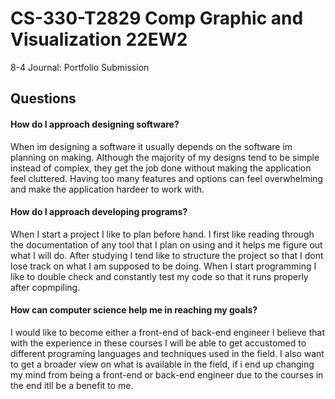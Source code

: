 # CS-330-T2829 Comp Graphic and Visualization 22EW2

8-4 Journal: Portfolio Submission

## Questions

#### How do I approach designing software?
When im designing a software it usually depends on the software im planning on making. Although
the majority of my designs tend to be simple instead of complex, they get the job done without
making the application feel cluttered. Having too many features and options can feel overwhelming
and make the application hardeer to work with.

#### How do I approach developing programs?
When I start a project I like to plan before hand. I first like reading through the documentation of any tool that
I plan on using and it helps me figure out what I will do. After studying I tend like to structure
the project so that I dont lose track on what I am supposed to be doing. When I start programming
I like to double check and constantly test my code so that it runs properly after copmpiling.
#### How can computer science help me in reaching my goals?
I would like to become either a front-end of back-end engineer I believe that with the experience
in these courses I will be able to get accustomed to different programing languages and techniques used in the field.
I also want to get a broader view on what is available in the field, if i end up changing my mind
from being a front-end or back-end engineer due to the courses in the end itll be a benefit to me.
